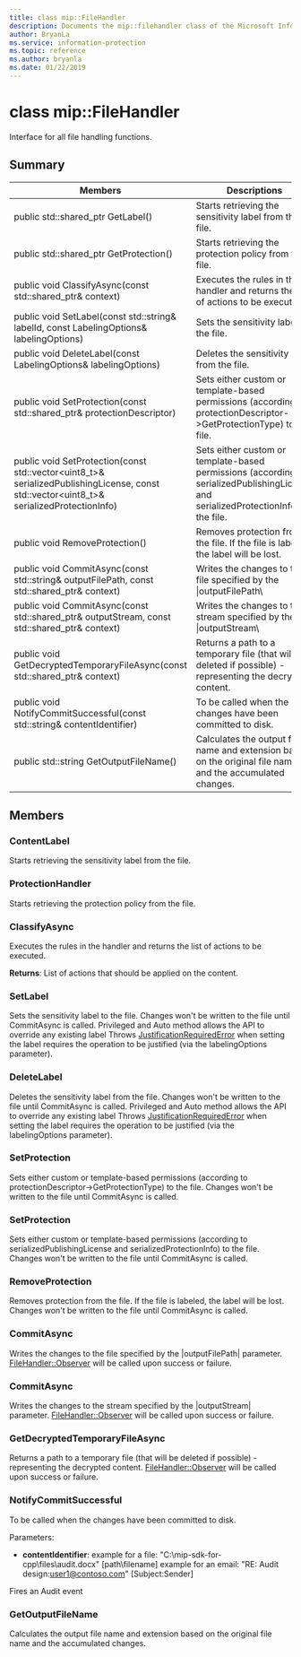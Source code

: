 ```yaml
---
title: class mip::FileHandler 
description: Documents the mip::filehandler class of the Microsoft Information Protection (MIP) SDK.
author: BryanLa
ms.service: information-protection
ms.topic: reference
ms.author: bryanla
ms.date: 01/22/2019
---
```


# class mip::FileHandler 
Interface for all file handling functions.
  
## Summary
 Members                        | Descriptions                                
--------------------------------|---------------------------------------------
public std::shared_ptr<ContentLabel> GetLabel()  |  Starts retrieving the sensitivity label from the file.
public std::shared_ptr<ProtectionHandler> GetProtection()  |  Starts retrieving the protection policy from the file.
public void ClassifyAsync(const std::shared_ptr<void>& context)  |  Executes the rules in the handler and returns the list of actions to be executed.
public void SetLabel(const std::string& labelId, const LabelingOptions& labelingOptions)  |  Sets the sensitivity label to the file.
public void DeleteLabel(const LabelingOptions& labelingOptions)  |  Deletes the sensitivity label from the file.
public void SetProtection(const std::shared_ptr<ProtectionDescriptor>& protectionDescriptor)  |  Sets either custom or template-based permissions (according to protectionDescriptor->GetProtectionType) to the file.
public void SetProtection(const std::vector<uint8_t>& serializedPublishingLicense, const std::vector<uint8_t>& serializedProtectionInfo)  |  Sets either custom or template-based permissions (according to serializedPublishingLicense and serializedProtectionInfo) to the file.
public void RemoveProtection()  |  Removes protection from the file. If the file is labeled, the label will be lost.
public void CommitAsync(const std::string& outputFilePath, const std::shared_ptr<void>& context) | Writes the changes to the file specified by the \|outputFilePath\ |  parameter.
public void CommitAsync(const std::shared_ptr<Stream>& outputStream, const std::shared_ptr<void>& context) | Writes the changes to the stream specified by the \|outputStream\ |  parameter.
public void GetDecryptedTemporaryFileAsync(const std::shared_ptr<void>& context)  |  Returns a path to a temporary file (that will be deleted if possible) - representing the decrypted content.
public void NotifyCommitSuccessful(const std::string& contentIdentifier)  |  To be called when the changes have been committed to disk.
public std::string GetOutputFileName()  |  Calculates the output file name and extension based on the original file name and the accumulated changes.
  
## Members
  
### ContentLabel
Starts retrieving the sensitivity label from the file.
  
### ProtectionHandler
Starts retrieving the protection policy from the file.
  
### ClassifyAsync
Executes the rules in the handler and returns the list of actions to be executed.

  
**Returns**: List of actions that should be applied on the content.
  
### SetLabel
Sets the sensitivity label to the file.
Changes won't be written to the file until CommitAsync is called. Privileged and Auto method allows the API to override any existing label 
Throws [JustificationRequiredError](class_mip_justificationrequirederror.md) when setting the label requires the operation to be justified (via the labelingOptions parameter).
  
### DeleteLabel
Deletes the sensitivity label from the file.
Changes won't be written to the file until CommitAsync is called. Privileged and Auto method allows the API to override any existing label 
Throws [JustificationRequiredError](class_mip_justificationrequirederror.md) when setting the label requires the operation to be justified (via the labelingOptions parameter).
  
### SetProtection
Sets either custom or template-based permissions (according to protectionDescriptor->GetProtectionType) to the file.
Changes won't be written to the file until CommitAsync is called.
  
### SetProtection
Sets either custom or template-based permissions (according to serializedPublishingLicense and serializedProtectionInfo) to the file.
Changes won't be written to the file until CommitAsync is called.
  
### RemoveProtection
Removes protection from the file. If the file is labeled, the label will be lost.
Changes won't be written to the file until CommitAsync is called.
  
### CommitAsync
Writes the changes to the file specified by the |outputFilePath| parameter.
[FileHandler::Observer](class_mip_filehandler_observer.md) will be called upon success or failure.
  
### CommitAsync
Writes the changes to the stream specified by the |outputStream| parameter.
[FileHandler::Observer](class_mip_filehandler_observer.md) will be called upon success or failure.
  
### GetDecryptedTemporaryFileAsync
Returns a path to a temporary file (that will be deleted if possible) - representing the decrypted content.
[FileHandler::Observer](class_mip_filehandler_observer.md) will be called upon success or failure.
  
### NotifyCommitSuccessful
To be called when the changes have been committed to disk.

Parameters:  
* **contentIdentifier**: example for a file: "C:\mip-sdk-for-cpp\files\audit.docx" [path\filename] example for an email: "RE: Audit design:user1@contoso.com" [Subject:Sender] 


Fires an Audit event
  
### GetOutputFileName
Calculates the output file name and extension based on the original file name and the accumulated changes.